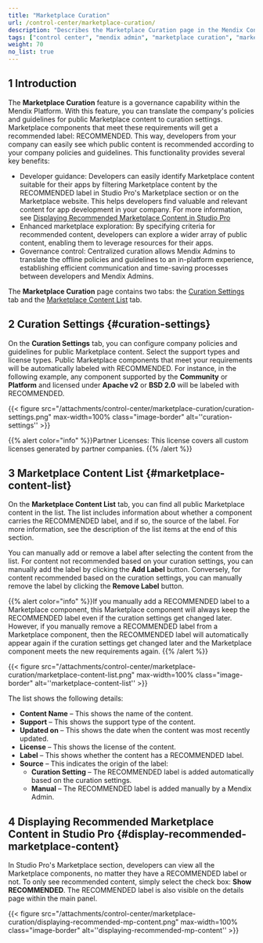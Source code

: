 ```yaml
---
title: "Marketplace Curation"
url: /control-center/marketplace-curation/
description: "Describes the Marketplace Curation page in the Mendix Control Center."
tags: ["control center", "mendix admin", "marketplace curation", "marketplace"]
weight: 70
no_list: true
---
```


## 1 Introduction

The **Marketplace Curation** feature is a governance capability within the Mendix Platform. With this feature, you can translate the company's policies and guidelines for public Marketplace content to curation settings. Marketplace components that meet these requirements will get a recommended label: <text class="badge badge-pill badge-recommended" style="margin-left:0px">RECOMMENDED</text>. This way, developers from your company can easily see which public content is recommended according to your company policies and guidelines. This functionality provides several key benefits:
* Developer guidance: Developers can easily identify Marketplace content suitable for their apps by filtering Marketplace content by the <text class="badge badge-pill badge-recommended" style="margin-left:0px">RECOMMENDED</text> label in Studio Pro's Marketplace section or on the Marketplace website. This helps developers find valuable and relevant content for app development in your company. For more information, see [Displaying Recommended Marketplace Content in Studio Pro](#display-recommended-marketplace-content)
* Enhanced marketplace exploration: By specifying criteria for recommended content, developers can explore a wider array of public content, enabling them to leverage resources for their apps.
* Governance control: Centralized curation allows Mendix Admins to translate the offline policies and guidelines to an in-platform experience, establishing efficient communication and time-saving processes between developers and Mendix Admins.

The **Marketplace Curation** page contains two tabs: the [Curation Settings](#curation-settings) tab and the [Marketplace Content List](#marketplace-content-list) tab.

## 2 Curation Settings {#curation-settings}

On the **Curation Settings** tab, you can configure company policies and guidelines for public Marketplace content. Select the support types and license types. Public Marketplace components that meet your requirements will be automatically labeled with <text class="badge badge-pill badge-recommended" style="margin-left:0px">RECOMMENDED</text>. For instance, in the following example, any component supported by the **Community** or **Platform** and licensed under **Apache v2** or **BSD 2.0** will be labeled with <text class="badge badge-pill badge-recommended" style="margin-left:0px">RECOMMENDED</text>.

{{< figure src="/attachments/control-center/marketplace-curation/curation-settings.png" max-width=100% class="image-border" alt=''curation-settings''  >}}

{{% alert color="info" %}}Partner Licenses: This license covers all custom licenses generated by partner companies. {{% /alert %}}

## 3 Marketplace Content List {#marketplace-content-list}

On the **Marketplace Content List** tab, you can find all public Marketplace content in the list. The list includes information about whether a component carries the <text class="badge badge-pill badge-recommended" style="margin-left:0px">RECOMMENDED</text> label, and if so, the source of the label. For more information, see the description of the list items at the end of this section.

You can manually add or remove a label after selecting the content from the list. For content not recommended based on your curation settings, you can manually add the label by clicking the **Add Label** button. Conversely, for content recommended based on the curation settings, you can manually remove the label by clicking the **Remove Label** button.

{{% alert color="info" %}}If you manually add a <text class="badge badge-pill badge-recommended" style="margin-left:0px">RECOMMENDED</text> label to a Marketplace component, this Marketplace component will always keep the <text class="badge badge-pill badge-recommended" style="margin-left:0px">RECOMMENDED</text> label even if the curation settings get changed later. However, if you manually remove a <text class="badge badge-pill badge-recommended" style="margin-left:0px">RECOMMENDED</text> label from a Marketplace component, then the <text class="badge badge-pill badge-recommended" style="margin-left:0px">RECOMMENDED</text> label will automatically appear again if the curation settings get changed later and the Marketplace component meets the new requirements again. {{% /alert %}}

{{< figure src="/attachments/control-center/marketplace-curation/marketplace-content-list.png" max-width=100% class="image-border" alt=''marketplace-content-list''  >}}

The list shows the following details:

* **Content Name** – This shows the name of the content.
* **Support** – This shows the support type of the content.
* **Updated on** – This shows the date when the content was most recently updated.
* **License** – This shows the license of the content.
* **Label** – This shows whether the content has a <text class="badge badge-pill badge-recommended" style="margin-left:0px">RECOMMENDED</text> label.
* **Source** – This indicates the origin of the label:
  * **Curation Setting**  – The <text class="badge badge-pill badge-recommended" style="margin-left:0px">RECOMMENDED</text> label is added automatically based on the curation settings.
  * **Manual** – The <text class="badge badge-pill badge-recommended" style="margin-left:0px">RECOMMENDED</text> label is added manually by a Mendix Admin.


## 4 Displaying Recommended Marketplace Content in Studio Pro {#display-recommended-marketplace-content}
In Studio Pro's Marketplace section, developers can view all the Marketplace components, no matter they have a <text class="badge badge-pill badge-recommended" style="margin-left:0px">RECOMMENDED</text> label or not. To only see recommended content, simply select the check box: **Show <text class="badge badge-pill badge-recommended" style="margin-left:0px">RECOMMENDED</text>**. The <text class="badge badge-pill badge-recommended" style="margin-left:0px">RECOMMENDED</text> label is also visible on the details page within the main panel.

{{< figure src="/attachments/control-center/marketplace-curation/displaying-recommended-mp-content.png" max-width=100% class="image-border" alt=''displaying-recommended-mp-content'' >}}
